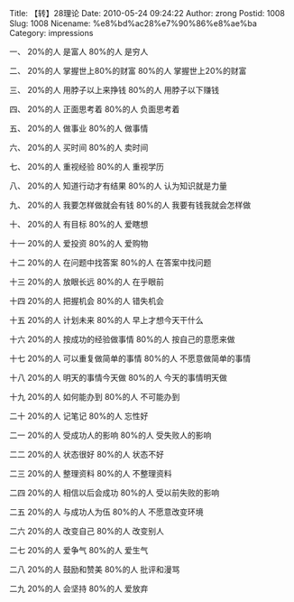 Title: 【转】28理论
Date: 2010-05-24 09:24:22
Author: zrong
Postid: 1008
Slug: 1008
Nicename: %e8%bd%ac28%e7%90%86%e8%ae%ba
Category: impressions

一、 20%的人 是富人 80%的人 是穷人

二、 20%的人 掌握世上80%的财富 80%的人 掌握世上20%的财富

三、 20%的人 用脖子以上来挣钱 80%的人 用脖子以下赚钱

四、 20%的人 正面思考着 80%的人 负面思考着

五、 20%的人 做事业 80%的人 做事情

六、 20%的人 买时间 80%的人 卖时间

七、 20%的人 重视经验 80%的人 重视学历

八、 20%的人 知道行动才有结果 80%的人 认为知识就是力量  
<!--more-->  
九、 20%的人 我要怎样做就会有钱 80%的人 我要有钱我就会怎样做

十、 20%的人 有目标 80%的人 爱瞎想

十一 20%的人 爱投资 80%的人 爱购物

十二 20%的人 在问题中找答案 80%的人 在答案中找问题

十三 20%的人 放眼长远 80%的人 在乎眼前

十四 20%的人 把握机会 80%的人 错失机会

十五 20%的人 计划未来 80%的人 早上才想今天干什么

十六 20%的人 按成功的经验做事情 80%的人 按自己的意愿来做

十七 20%的人 可以重复做简单的事情 80%的人 不愿意做简单的事情

十八 20%的人 明天的事情今天做 80%的人 今天的事情明天做

十九 20%的人 如何能办到 80%的人 不可能办到

二十 20%的人 记笔记 80%的人 忘性好

二一 20%的人 受成功人的影响 80%的人 受失败人的影响

二二 20%的人 状态很好 80%的人 状态不好

二三 20%的人 整理资料 80%的人 不整理资料

二四 20%的人 相信以后会成功 80%的人 受以前失败的影响

二五 20%的人 与成功人为伍 80%的人 不愿意改变环境

二六 20%的人 改变自己 80%的人 改变别人

二七 20%的人 爱争气 80%的人 爱生气

二八 20%的人 鼓励和赞美 80%的人 批评和漫骂

二九 20%的人 会坚持 80%的人 爱放弃

